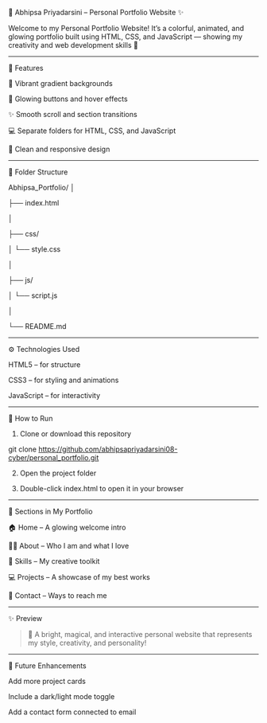 🌈 Abhipsa Priyadarsini – Personal Portfolio Website ✨

Welcome to my Personal Portfolio Website!
It’s a colorful, animated, and glowing portfolio built using HTML, CSS, and JavaScript — showing my creativity and web development skills 💫


---

💖 Features

🎨 Vibrant gradient backgrounds

🌟 Glowing buttons and hover effects

✨ Smooth scroll and section transitions

💻 Separate folders for HTML, CSS, and JavaScript

🌸 Clean and responsive design



---

📁 Folder Structure

Abhipsa_Portfolio/
│

├── index.html

│

├── css/

│   └── style.css

│

├── js/

│   └── script.js

│

└── README.md


---

⚙️ Technologies Used

HTML5 – for structure

CSS3 – for styling and animations

JavaScript – for interactivity



---

🚀 How to Run

1. Clone or download this repository

git clone https://github.com/abhipsapriyadarsini08-cyber/personal_portfolio.git


2. Open the project folder


3. Double-click index.html to open it in your browser




---

💫 Sections in My Portfolio

🏠 Home – A glowing welcome intro

💁‍♀️ About – Who I am and what I love

🧠 Skills – My creative toolkit

💻 Projects – A showcase of my best works

💌 Contact – Ways to reach me



---

✨ Preview

> 🌸 A bright, magical, and interactive personal website that represents my style, creativity, and personality!




---

💐 Future Enhancements

Add more project cards

Include a dark/light mode toggle

Add a contact form connected to email
